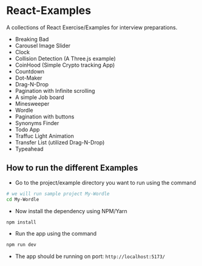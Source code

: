 # React-Examples

A collections of React Exercise/Examples for interview preparations.

- Breaking Bad
- Carousel Image Slider
- Clock
- Collision Detection (A Three.js example)
- CoinHood (Simple Crypto tracking App)
- Countdown
- Dot-Maker
- Drag-N-Drop
- Pagination with Infinite scrolling
- A simple Job board
- Minesweeper
- Wordle
- Pagination with buttons
- Synonyms Finder
- Todo App
- Traffuc Light Animation
- Transfer List (utilized Drag-N-Drop)
- Typeahead

## How to run the different Examples

- Go to the project/example directory you want to run using the command

```bash
# we will run sample project My-Wordle
cd My-Wordle
```

- Now install the dependency using NPM/Yarn

```bash
npm install
```

- Run the app using the command

```bash
npm run dev
```

- The app should be running on port: `http://localhost:5173/`
